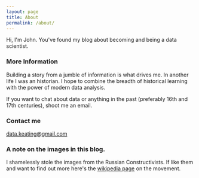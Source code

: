 ```yaml
---
layout: page
title: About
permalink: /about/
---
```


Hi, I'm John. You've found my blog about becoming and being a data scientist.

### More Information
Building a story from a jumble of information is what drives me. In another life I was an historian. I hope to combine the breadth of historical learning with the power of modern data analysis.
 
If you want to chat about data or anything in the past (preferably 16th and 17th centuries), shoot me an email. 

### Contact me
[data.keating@gmail.com](mailto:data.keating@gmail.com)

### A note on the images in this blog.
I shamelessly stole the images from the Russian Constructivists. If like them and want to find out more here's the [wikipedia page](https://en.wikipedia.org/wiki/Constructivism_(art)) on the movement.
